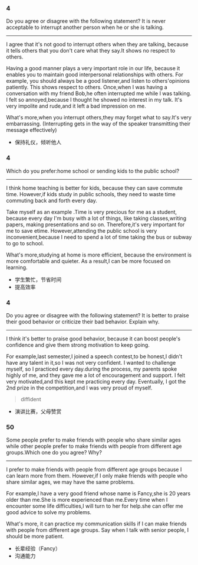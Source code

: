 ### 4

Do you agree or disagree with the following statement? It is never acceptable to interrupt another person when he or she is talking.

---

I agree that it's not good to interrupt others when they are talking, because it tells others that you don't care what they say.It shows no respect to others. 

Having a good manner plays a very important role in our life, because it enables you to maintain good interpersonal relationships with others. For example, you should always be a good listener,and listen to others'opinions patiently. This shows respect to others. Once,when I was having a conversation with my friend Bob,he often interrupted me while I was talking. I felt so annoyed,because I thought he showed no interest in my talk. It's very impolite and rude,and it left a bad impression on me.

What's more,when you interrupt others,they may forget what to say.It's very embarrassing. (Interrupting gets in the way of the speaker transmitting their message effectively)

- 保持礼仪，倾听他人

### 4

Which do you prefer:home school or sending kids to the public school?

---

I think home teaching is better for kids, because they can save commute time.  However,if kids study in public schools, they need to waste time commuting back and forth every day.

Take myself as an example .Time is very precious for me as a student, because every day I'm busy with a lot of things, like taking classes,writing papers, making presentations and so on. Therefore,it's very important for me to save etime. However,attending the public school is very inconvenient,because I need to spend a lot of time taking the bus or subway to go to school.

What's more,studying at home is more efficient, because the environment is more comfortable and quieter. As a result,I can be more focused on learning.

- 学生繁忙，节省时间
- 提高效率

### 4

Do you agree or disagree with the following statement? It is better to praise their good behavior or criticize their bad behavior. Explain why.

---

I think it's better to praise good behavior, because it can boost people's confidence and give them strong motivation to keep going.

For example,last semester,I joined a speech contest,to be honest,I didn't have any talent in it,so I was not very confident. I wanted to challenge myself, so I practiced every day.during the process, my parents spoke highly of me, and they gave me a lot of encouragement and support. I felt very motivated,and this kept me practicing every day. Eventually, I got the 2nd prize in the competition,and I was very proud of myself.

> diffident

- 演讲比赛，父母赞赏

### 50

Some people prefer to make friends with people who share similar ages while other people prefer to make friends with people from different age groups.Which one do you agree? Why?

---

I prefer to make friends with people from different age groups because I can learn more from them. However,if I only make friends with people who share similar ages, we may have the same problems.

For example,I have a very good friend whose name is Fancy,she is 20 years older than me.She is more experienced than me.Every time when I encounter some life difficulties,I will turn to her for help.she can offer me good advice to solve my problems.

What's more, it can practice my communication skills if I can make friends with people from different age groups. Say when I talk with senior people, I should be more patient.

- 长辈经验（Fancy）
- 沟通能力
